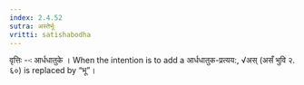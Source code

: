 ```yaml
---
index: 2.4.52
sutra: अस्तेर्भूः
vritti: satishabodha
---
```



वृत्तिः --ः आर्धधातुके । When the intention is to add a आर्धधातुक-प्रत्यय:, √अस् (असँ भुवि २. ६०) is replaced by “भू”। 

